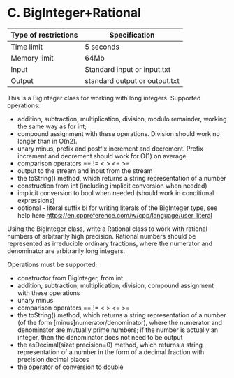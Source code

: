 # C. BigInteger+Rational
| Type of restrictions | Specification |
| ------------- | ------------- |
| Time limit | 5 seconds |
| Memory limit | 64Mb |
| Input | Standard input or input.txt |
| Output | standard output or output.txt |

This is a BigInteger class for working with long integers. Supported operations:

- addition, subtraction, multiplication, division, modulo remainder, working the same way as for int;
- compound assignment with these operations. Division should work no longer than in O(n2).
- unary minus, prefix and postfix increment and decrement. Prefix increment and decrement should work for O(1) on average.
- comparison operators == != < > <= >=
- output to the stream and input from the stream
- the toString() method, which returns a string representation of a number
- construction from int (including implicit conversion when needed)
- implicit conversion to bool when needed (should work in conditional expressions)
- optional - literal suffix bi for writing literals of the BigInteger type, see help here https://en.cppreference.com/w/cpp/language/user_literal

Using the BigInteger class, write a Rational class to work with rational numbers of arbitrarily high precision.
Rational numbers should be represented as irreducible ordinary fractions, where the numerator and denominator are arbitrarily long integers.

Operations must be supported:
- constructor from BigInteger, from int
- addition, subtraction, multiplication, division, compound assignment with these operations
- unary minus
- comparison operators == != < > <= >=
- the toString() method, which returns a string representation of a number (of the form [minus]numerator/denominator), where the numerator and denominator are mutually prime numbers; if the number is actually an integer, then the denominator does not need to be output
- the asDecimal(sizet precision=0) method, which returns a string representation of a number in the form of a decimal fraction with precision decimal places
- the operator of conversion to double
